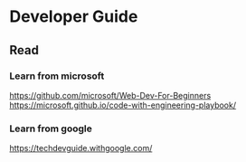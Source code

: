 # Developer Guide
## Read

### Learn from microsoft
https://github.com/microsoft/Web-Dev-For-Beginners
https://microsoft.github.io/code-with-engineering-playbook/

### Learn from google
https://techdevguide.withgoogle.com/
